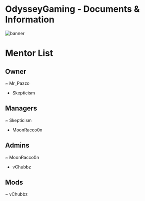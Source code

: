 # OdysseyGaming - Documents & Information 
![banner](https://user-images.githubusercontent.com/84603499/140682231-0c5ad6fd-2846-499a-8fc8-b0407e261d10.png)
# Mentor List

## Owner
~ Mr_Pazzo
  * Skepticism

## Managers
~ Skepticism
  * MoonRacco0n
  
## Admins
~ MoonRacco0n
  * vChubbz

## Mods
~ vChubbz
